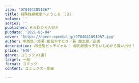 ```yaml
---
isbn: '9784041091067'
title: 特殊性癖教室へようこそ　（２）
volume: ''
series: ''
publisher: ＫＡＤＯＫＡＷＡ
pubdate: '2021-03-04'
cover: 'https://cover.openbd.jp/9784041091067.jpg'
author: 中西鼎／原著 能呂やすとき／著 魔太郎／企画
description: VS金髪ビッチギャル！ 爆乳眼鏡っ子をいじめから救い出せ！
price: '640'
genre: コミックス(書)
target: 一般
format: コミック
content: コミックス・劇画

---
```

